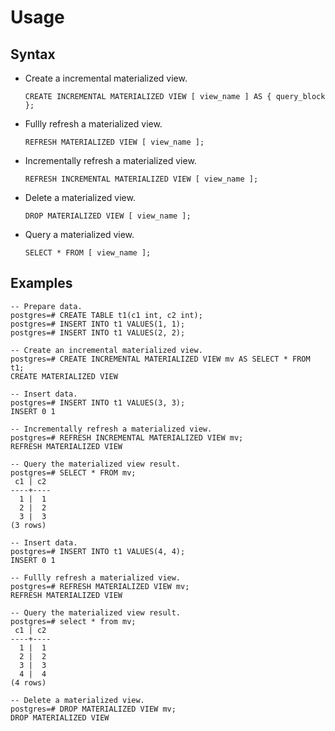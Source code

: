 # Usage<a name="EN-US_TOPIC_0295970208"></a>

## Syntax<a name="section1980464963719"></a>

-   Create a incremental materialized view.

    ```
    CREATE INCREMENTAL MATERIALIZED VIEW [ view_name ] AS { query_block }; 
    ```


-   Fullly refresh a materialized view.

    ```
    REFRESH MATERIALIZED VIEW [ view_name ];
    ```


-   Incrementally refresh a materialized view.

    ```
    REFRESH INCREMENTAL MATERIALIZED VIEW [ view_name ];
    ```


-   Delete a materialized view.

    ```
    DROP MATERIALIZED VIEW [ view_name ];
    ```


-   Query a materialized view.

    ```
    SELECT * FROM [ view_name ];
    ```


## Examples<a name="section1433113611463"></a>

```
-- Prepare data.
postgres=# CREATE TABLE t1(c1 int, c2 int);
postgres=# INSERT INTO t1 VALUES(1, 1);
postgres=# INSERT INTO t1 VALUES(2, 2);

-- Create an incremental materialized view.
postgres=# CREATE INCREMENTAL MATERIALIZED VIEW mv AS SELECT * FROM t1;
CREATE MATERIALIZED VIEW

-- Insert data.
postgres=# INSERT INTO t1 VALUES(3, 3);
INSERT 0 1

-- Incrementally refresh a materialized view.
postgres=# REFRESH INCREMENTAL MATERIALIZED VIEW mv;
REFRESH MATERIALIZED VIEW

-- Query the materialized view result.
postgres=# SELECT * FROM mv;
 c1 | c2 
----+----
  1 |  1
  2 |  2
  3 |  3
(3 rows)

-- Insert data.
postgres=# INSERT INTO t1 VALUES(4, 4);
INSERT 0 1

-- Fullly refresh a materialized view.
postgres=# REFRESH MATERIALIZED VIEW mv;
REFRESH MATERIALIZED VIEW

-- Query the materialized view result.
postgres=# select * from mv;
 c1 | c2 
----+----
  1 |  1
  2 |  2
  3 |  3
  4 |  4
(4 rows)

-- Delete a materialized view.
postgres=# DROP MATERIALIZED VIEW mv;
DROP MATERIALIZED VIEW
```

